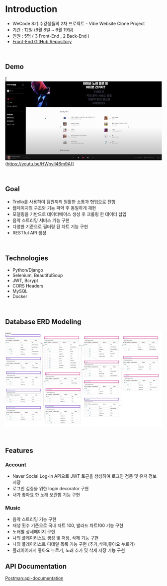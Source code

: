# Introduction
 - WeCode 8기 수강생들의 2차 프로젝트 - Vibe Website Clone Project
 - 기간 : 12일 (6월 8일 ~ 6월 19일)
 - 인원 : 5명 ( 3 Front-End , 2 Back-End )
 - [Front-End GitHub Repository](https://github.com/wecode-bootcamp-korea/FeelTheVibe-frontend)
 
 
<br>


 
 ## Demo
 
 [![vibe-deomo](image/vibe.png)(https://youtu.be/HWpyll46m9A)]
 
 <br>
 
 ## Goal 
 
 - Trello를 사용하여 팀원끼리 원활한 소통과 협업으로 진행
 - 웹페이지의 구조와 기능 파악 후 동일하게 재현
 - 모델링을 기반으로 데이터베이스 생성 후 크롤링 한 데이터 삽입
 - 음악 스트리밍 서비스 기능 구현
 - 다양한 기준으로 필터링 된 차트 기능 구현
 - RESTful API 생성

<br>

 ## Technologies

- Python/Django
- Selenium, BeautifulSoup
- JWT, Bcrypt
- CORS Headers
- MySQL
- Docker

<br>

## Database ERD Modeling

![](image/vibe_image.png)

<br>

## Features

### Account

- Naver Social Log-in API으로 JWT 토근을 생성하여 로그인 검증 및 유저 정보 저장
- 로그인 검증을 위한 login decorator 구현
- 내가 좋아요 한 노래 보관함 기능 구현

### Music
- 음악 스트리밍 기능 구현
- 재생 횟수 기준으로 국내 차트 100, 발라드 차트100 기능 구현
- 노래별 상세페이지 구현
- 나의 플레이리스트 생성 및 저장, 삭제 기능 구현
- 나의 플레이리스트 디테일 목록 기능 구현 (추가,삭제,좋아요 누르기)
- 플레이어에서 좋아요 누르기, 노래 추가 및 삭제 저장 기능 구현

## API Documentation
[Postman:api-documentation](https://documenter.getpostman.com/view/11390428/Szzn5bRp?version=latest)
